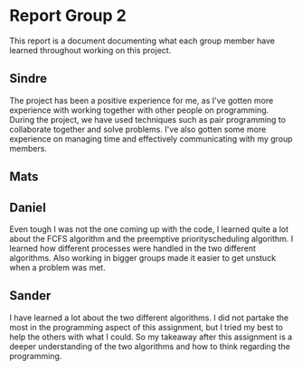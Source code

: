 # Report Group 2

This report is a document documenting what each group member have learned throughout working on this project.

## Sindre
The project has been a positive experience for me, as I've gotten more experience
with working together with other people on programming. During the project, we have used
techniques such as pair programming to collaborate together and solve problems. I've also
gotten some more experience on managing time and effectively communicating with my group
members.

## Mats

## Daniel
Even tough I was not the one coming up with the code, I learned quite a lot about the 
FCFS algorithm and the preemptive priorityscheduling algorithm. I learned how different 
processes were handled in the two different algorithms. Also working in bigger groups made 
it easier to get unstuck when a problem was met.

## Sander
I have learned a lot about the two different algorithms. I did not partake the most
in the programming aspect of this assignment, but I tried my best to help the others
with what I could. So my takeaway after this assignment is a deeper understanding of the two
algorithms and how to think regarding the programming.